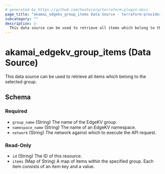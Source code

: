 ```yaml
---
# generated by https://github.com/hashicorp/terraform-plugin-docs
page_title: "akamai_edgekv_group_items Data Source - terraform-provider-akamai"
subcategory: ""
description: |-
  This data source can be used to retrieve all items which belong to the selected group.
---
```


# akamai_edgekv_group_items (Data Source)

This data source can be used to retrieve all items which belong to the selected group.



<!-- schema generated by tfplugindocs -->
## Schema

### Required

- `group_name` (String) The name of the EdgeKV group.
- `namespace_name` (String) The name of an EdgeKV namespace.
- `network` (String) The network against which to execute the API request.

### Read-Only

- `id` (String) The ID of this resource.
- `items` (Map of String) A map of items within the specified group. Each item consists of an item key and a value.
